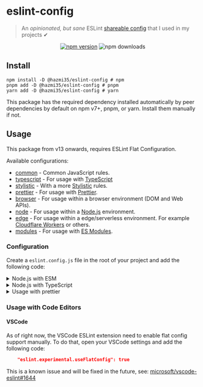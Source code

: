 # eslint-config
> An *opinionated, but sane* ESLint [shareable config](http://eslint.org/docs/developer-guide/shareable-configs.html) that I used in my projects ✔

<div align="center">
<a href="https://www.npmjs.com/package/@hazmi35/eslint-config">
  <img src="https://img.shields.io/npm/v/@hazmi35/eslint-config?maxAge=3600" alt="npm version" ></a>
  <img src="https://img.shields.io/npm/dt/@hazmi35/eslint-config?maxAge=3600" alt="npm downloads">
</div>

## Install
```sh-session
npm install -D @hazmi35/eslint-config # npm
pnpm add -D @hazmi35/eslint-config # pnpm
yarn add -D @hazmi35/eslint-config # yarn
```
This package has the required dependency installed automatically by peer dependencies by default on npm v7+, pnpm, or yarn. Install them manually if not.

## Usage
This package from v13 onwards, requires ESLint Flat Configuration.

Available configurations:
- [common](./conf/common.js) - Common JavaScript rules.
- [typescript](./conf/typescript.js) - For usage with [TypeScript](https://www.typescriptlang.org)
- [stylistic](./conf/stylistic.js) - With a more [Stylistic](https://eslint.style) rules.
- [prettier](./conf/prettier.js) - For usage with [Prettier](https://prettier.io).
- [browser](./conf/browser.js) - For usage within a browser environment (DOM and Web APIs).
- [node](./conf/node.js) - For usage within a [Node.js](https://nodejs.org) environment.
- [edge](./conf/edge.js) - For usage within a edge/serverless environment. For example [Cloudflare Workers](https://workers.cloudflare.com/) or others.
- [modules](./conf/modules.js) - For usage with [ES Modules](https://nodejs.org/api/esm.html).

### Configuration
Create a `eslint.config.js` file in the root of your project and add the following code:

<details>
<summary>Node.js with ESM</summary>
<br>

```js
import common from "@hazmi35/eslint-config/common";
import modules from "@hazmi35/eslint-config/modules";
import node from "@hazmi35/eslint-config/node";
import stylistic from "@hazmi35/eslint-config/stylistic";

export default [...common, ...modules, ...node, ...stylistic];
``````
</details>

<details>
<summary>Node.js with TypeScript</summary>
<br>

```js
import common from "@hazmi35/eslint-config/common";
import modules from "@hazmi35/eslint-config/modules";
import node from "@hazmi35/eslint-config/node";
import stylistic from "@hazmi35/eslint-config/stylistic";
import typescript from "@hazmi35/eslint-config/typescript";

export default [...common, ...modules, ...node, ...stylistic, ...typescript];
// or with specific tsconfig.json path for @typescript-eslint/parser
export default [
  ...common,
  ...modules,
  ...node,
  ...stylistic,
  { languageOptions: { parserOptions: { project: "./tsconfig.json" } } }
];
```
</details>

<details>
<summary>Usage with prettier</summary>
<br>

```js
import common from "@hazmi35/eslint-config/common";
import modules from "@hazmi35/eslint-config/modules";
import node from "@hazmi35/eslint-config/node";
import prettier from "@hazmi35/eslint-config/prettier";

// Prettier must not be used with stylistic config, because it will conflict with each other.
export default [...common, ...modules, ...node, ...prettier];
```
</details>

### Usage with Code Editors
#### VSCode
As of right now, the VSCode ESLint extension need to enable flat config support manually. To do that, open your VSCode settings and add the following code:
```json
    "eslint.experimental.useFlatConfig": true
```

This is a known issue and will be fixed in the future, see: [microsoft/vscode-eslint#1644](https://github.com/microsoft/vscode-eslint/issues/1644)
